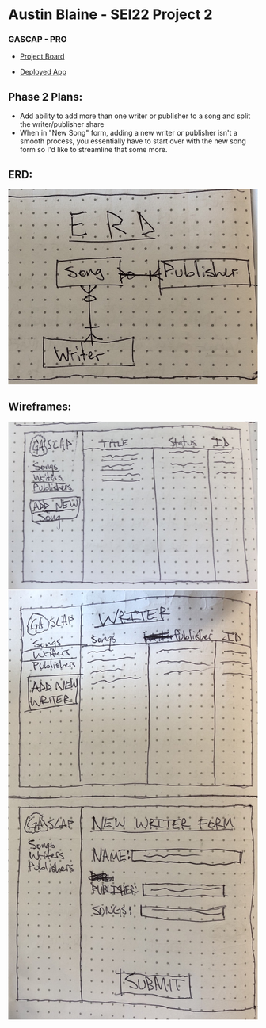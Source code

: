 # Austin Blaine - SEI22 Project 2
### GASCAP - PRO


* [Project Board](https://trello.com/b/EnejcSe9/sei22-project-2)

* [Deployed App](https://shrouded-stream-94500.herokuapp.com/)

## Phase 2 Plans:
* Add ability to add more than one writer or publisher to a song and split the writer/publisher share
* When in "New Song" form, adding a new writer or publisher isn't a smooth process, you essentially have to start over with the new song form so I'd like to streamline that some more.

## ERD:

![ERD](public/images/erd.jpeg)

## Wireframes:
![Main Page](public/images/main-page.jpeg)
![Writer Page and Form](public/images/writer-pages.jpeg)